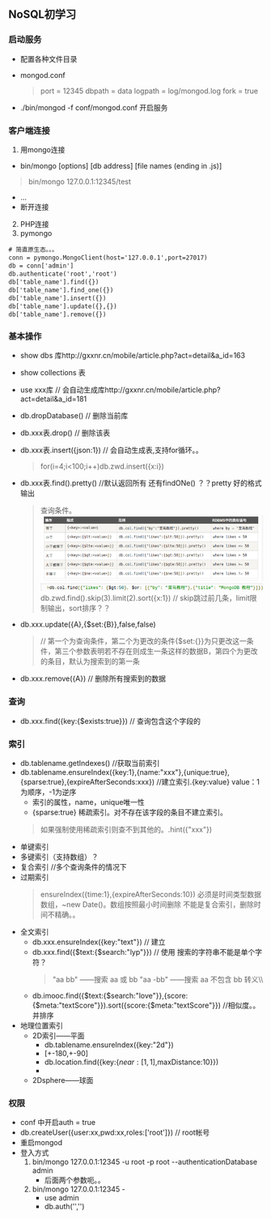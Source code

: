 ## NoSQL初学习
### 启动服务
- 配置各种文件目录
- mongod.conf
	> port = 12345
	> dbpath = data
	> logpath = log/mongod.log
	> fork = true

- ./bin/mongod -f conf/mongod.conf 开启服务
### 客户端连接
1. 用mongo连接
  -  bin/mongo [options] [db address] [file names (ending in .js)]
  > bin/mongo 127.0.0.1:12345/test
  - ...
  - 断开连接

2. PHP连接
3. pymongo

```
# 简直原生态。。。
conn = pymongo.MongoClient(host='127.0.0.1',port=27017)
db = conn['admin']
db.authenticate('root','root')
db['table_name'].find({})
db['table_name'].find_one({})
db['table_name'].insert({})
db['table_name'].update({},{})
db['table_name'].remove({})
```


### 基本操作
- show dbs 库http://gxxnr.cn/mobile/article.php?act=detail&a_id=163
- show collections 表
- use xxx库  // 会自动生成库http://gxxnr.cn/mobile/article.php?act=detail&a_id=181
- db.dropDatabase() // 删除当前库
- db.xxx表.drop() // 删除该表
- db.xxx表.insert({json:1})  // 会自动生成表,支持for循环。。
	> for(i=4;i<100;i++)db.zwd.insert({x:i})
- db.xxx表.find().pretty() //默认返回所有 还有findONe() ？？pretty 好的格式输出
    > 查询条件。![mongo-tiaojian.png](./resource/img/mongo-tiaojian.png)
	> ![mongo-multitiaojian.png](./resource/img/mongo-multitiaojian.png)
	>  db.zwd.find().skip(3).limit(2).sort({x:1}) // skip跳过前几条，limit限制输出，sort排序？？

- db.xxx.update({A},{$set:{B}},false,false)
	> // 第一个为查询条件，第二个为更改的条件{$set:{}}为只更改这一条件，第三个参数表明若不存在则成生一条这样的数据B，第四个为更改的条目，默认为搜索到的第一条
- db.xxx.remove({A}) // 删除所有搜索到的数据

### 查询
- db.xxx.find({key:{$exists:true}}) // 查询包含这个字段的

### 索引
- db.tablename.getIndexes() //获取当前索引
- db.tablename.ensureIndex({key:1},{name:"xxx"},{unique:true},{sparse:true},{expireAfterSeconds:xxx}) //建立索引.{key:value} value：1为顺序，-1为逆序
	- 	索引的属性，name，unique唯一性
	- 	{sparse:true} 稀疏索引。对不存在该字段的条目不建立索引。
	>   如果强制使用稀疏索引则查不到其他的。.hint({"xxx"})
- 单键索引
- 多键索引（支持数组）？
- 复合索引 //多个查询条件的情况下
- 过期索引
	>	ensureIndex({time:1},{expireAfterSeconds:10})
	>	必须是时间类型数据数组，~new Date()。数组按照最小时间删除
	>	不能是复合索引，删除时间不精确。。
- 全文索引
	-	db.xxx.ensureIndex({key:"text"}) // 建立
	-	db.xxx.find({$text:{$search:"lyp"}}) // 使用 搜索的字符串不能是单个字符？
		> "aa bb" ——搜索 aa 或 bb
		> "aa -bb" ——搜索 aa 不包含 bb
		> 转义\\\\
	-	db.imooc.find({$text:{$search:"love"}},{score:{$meta:"textScore"}}).sort({score:{$meta:"textScore"}}) //相似度。。并排序
- 地理位置索引
	- 	2D索引——平面
		- 	db.tablename.ensureIndex({key:"2d"})
		- 	[+-180,+-90]
		- 	db.location.find({key:{$near:[1,1],$maxDistance:10}})
		- 	
	- 	2Dsphere——球面

### 权限
- conf 中开启auth = true
- db.createUser({user:xx,pwd:xx,roles:['root']}) // root帐号
- 重启mongod
- 登入方式
	1. bin/mongo 127.0.0.1:12345 -u root -p root --authenticationDatabase admin
		- 后面两个参数呃。。
	2. bin/mongo 127.0.0.1:12345 -
		- use admin
		- db.auth('','')